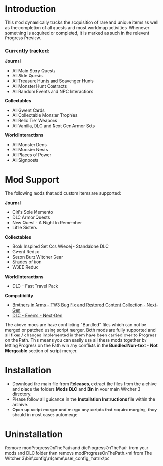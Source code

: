 # Introduction
This mod dynamically tracks the acquisition of rare and unique items as well as the completion of all quests and most worldmap activities. Whenever something is acquired or completed, it is marked as such in the relevent Progress Preview.

### Currently tracked:
**Journal**
- All Main Story Quests
- All Side Quests
- All Treasure Hunts and Scavenger Hunts
- All Monster Hunt Contracts
- All Random Events and NPC Interactions

**Collectables**
- All Gwent Cards
- All Collectable Monster Trophies
- All Relic Tier Weapons
- All Vanilla, DLC and Next Gen Armor Sets

**World Interactions**
- All Monster Dens
- All Monster Nests
- All Places of Power
- All Signposts

# Mod Support
The following mods that add custom items are supported:

**Journal**
- Ciri's Sole Memento
- DLC Armor Quests
- New Quest - A Night to Remember
- Little Sisters

**Collectables**
- Book Inspired Set Cos Wiecej - Standalone DLC
- Gwent Redux
- Sezon Burz Witcher Gear
- Shades of Iron
- W3EE Redux

**World Interactions**
- DLC - Fast Travel Pack

**Compatibility**
- [Brothers in Arms - TW3 Bug Fix and Restored Content Collection - Next-Gen](https://www.nexusmods.com/witcher3/mods/7329 "Click to visit this mod on Nexus Mods") 
- [DLC - Events - Next-Gen](https://www.nexusmods.com/witcher3/mods/7488 "Click to visit this mod on Nexus Mods") 

The above mods are have conflicting "Bundled" files which can not be merged or patched using script merger. Both mods are fully supported and all fixes / changes implemented in them have been carried over to Progress on the Path. This means you can easily use all these mods together by letting Progress on the Path win any conflicts in the **Bundled Non-text - Not Mergeable** section of script merger.

# Installation
- Download the main file from **Releases**, extract the files from the archive and place the folders **Mods** **DLC** and **Bin** in your main Witcher 3 directory.
- Please follow all guidance in the **Installation Instructions** file within the archive.
- Open up script merger and merge any scripts that require merging, they should in most cases automerge

# Uninstallation
Remove modProgressOnThePath and dlcProgressOnThePath from your mods and DLC folder then remove modProgressOnThePath.xml from
The Witcher 3\bin\config\r4game\user_config_matrix\pc
